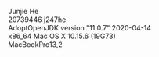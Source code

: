 Junjie He \
20739446 j247he \
AdoptOpenJDK version "11.0.7" 2020-04-14 \
x86_64 Mac OS X 10.15.6 (19G73) \
MacBookPro13,2 

